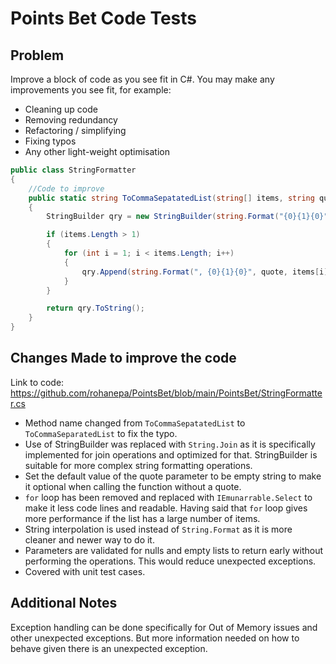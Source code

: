 # Points Bet Code Tests

## Problem
Improve a block of code as you see fit in C#.
You may make any improvements you see fit, for example:
- Cleaning up code
- Removing redundancy
- Refactoring / simplifying
- Fixing typos
- Any other light-weight optimisation

```csharp
public class StringFormatter
{
    //Code to improve
    public static string ToCommaSepatatedList(string[] items, string quote)
    {
        StringBuilder qry = new StringBuilder(string.Format("{0}{1}{0}", quote, items[0]));

        if (items.Length > 1)
        {
            for (int i = 1; i < items.Length; i++)
            {
                qry.Append(string.Format(", {0}{1}{0}", quote, items[i]));
            }
        }

        return qry.ToString();
    }
}
```

## Changes Made to improve the code
Link to code: https://github.com/rohanepa/PointsBet/blob/main/PointsBet/StringFormatter.cs
- Method name changed from `ToCommaSepatatedList` to `ToCommaSeparatedList` to fix the typo.
- Use of StringBuilder was replaced with `String.Join` as it is specifically implemented for join operations and optimized for that. StringBuilder is suitable for more complex string formatting operations.
- Set the default value of the quote parameter to be empty string to make it optional when calling the function without a quote.
- `for` loop has been removed and replaced with `IEmunarrable.Select` to make it less code lines and readable. Having said that `for` loop gives more performance if the list has a large number of items.
- String interpolation is used instead of `String.Format` as it is more cleaner and newer way to do it.
- Parameters are validated for nulls and empty lists to return early without performing the operations. This would reduce unexpected exceptions.
- Covered with unit test cases.

## Additional Notes

Exception handling can be done specifically for Out of Memory issues and other unexpected exceptions. But more information needed on how to behave given there is an unexpected exception.